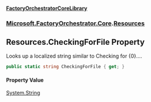 #### [FactoryOrchestratorCoreLibrary](./FactoryOrchestratorCoreLibrary.md 'FactoryOrchestratorCoreLibrary')
### [Microsoft.FactoryOrchestrator.Core](./Microsoft-FactoryOrchestrator-Core.md 'Microsoft.FactoryOrchestrator.Core').[Resources](./Microsoft-FactoryOrchestrator-Core-Resources.md 'Microsoft.FactoryOrchestrator.Core.Resources')
## Resources.CheckingForFile Property
Looks up a localized string similar to Checking for {0}....  
```csharp
public static string CheckingForFile { get; }
```
#### Property Value
[System.String](https://docs.microsoft.com/en-us/dotnet/api/System.String 'System.String')  
